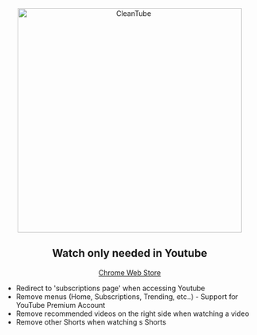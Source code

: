 <div align="center">
  <img src="https://user-images.githubusercontent.com/30895117/216979319-2b2c8f9f-060c-44bb-baad-0f5655840c94.png" alt="CleanTube" width="450"/>
  <h2>
    Watch only needed in Youtube
  </h2>
  
  [Chrome Web Store](https://chrome.google.com/webstore/detail/cleantube-watch-only-need/ffalnkpnbohljeiehcghmpdoljajbanj)
  
</div>

- Redirect to 'subscriptions page' when accessing Youtube
- Remove menus (Home, Subscriptions, Trending, etc..) - Support for YouTube Premium Account
- Remove recommended videos on the right side when watching a video
- Remove other Shorts when watching s Shorts
